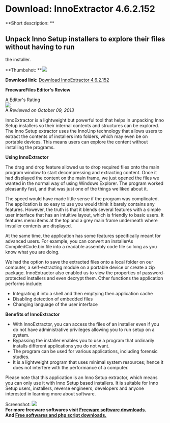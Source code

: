 # Download: InnoExtractor 4.6.2.152

**Short description: **

## Unpack Inno Setup installers to explore their files without having to run
the installer.

  
**Thumbshot: **![](http://www.freewarefiles.com/screenshot/innoextractor_md.jpg)   
  
**Download link:** [Download InnoExtractor 4.6.2.152](http://freesoftwares.boysofts.com/InnoExtractor_program_92477.html)  
  

**FreewareFiles Editor's Review**  
  

A Editor's Rating  
![](http://www.freewarefiles.com/images/rating/5.gif)  
A _Reviewed on October 09, 2013_  
  
InnoExtractor is a lightweight but powerful tool that helps in unpacking Inno
Setup installers so their internal contents and structures can be explored.
The Inno Setup extractor uses the InnoUnp technology that allows users to
extract the contents of installers into folders, which may even be on portable
devices. This means users can explore the content without installing the
programs.

**Using InnoExtractor**

The drag and drop feature allowed us to drop required files onto the main
program window to start decompressing and extracting content. Once it had
displayed the content on the main frame, we just opened the files we wanted in
the normal way of using Windows Explorer. The program worked pleasantly fast,
and that was just one of the things we liked about it.

The speed would have made little sense if the program was complicated. The
application is so easy to use you would think it barely contains any features.
However, the truth is that it blends several features with a simple user
interface that has an intuitive layout, which is friendly to basic users. It
features menu items at the top and a grey main frame underneath where
installer contents are displayed.

At the same time, the application has some features specifically meant for
advanced users. For example, you can convert an installerAs CompiledCode.bin
file into a readable assembly code file so long as you know what you are
doing.

We had the option to save the extracted files onto a local folder on our
computer, a self-extracting module on a portable device or create a zip
package. InnoExtractor also enabled us to view the properties of password-
protected installers and even decrypt them. Other functions the application
performs include:

  * Integrating it into a shell and then emptying then application cache 
  * Disabling detection of embedded files 
  * Changing language of the user interface 

**Benefits of InnoExtractor**

  * With InnoExtractor, you can access the files of an installer even if you do not have administrative privileges allowing you to run setup on a system. 
  * Bypassing the installer enables you to use a program that ordinarily installs different applications you do not want. 
  * The program can be used for various applications, including forensic studies. 
  * It is a lightweight program that uses minimal system resources; hence it does not interfere with the performance of a computer. 

Please note that this application is an Inno Setup extractor, which means you
can only use it with Inno Setup based installers. It is suitable for Inno
Setup users, installers, reverse engineers, developers and anyone interested
in learning more about software.

  
  
Screenshot: ![](http://www.freewarefiles.com/screenshot/innoextractor.jpg)  
**For more freeware softwares visit [Freeware software downloads.](http://freesoftwares.boysofts.com/)**   
**And [Free softwares and php script downloads.](http://www.boysofts.com/)**


